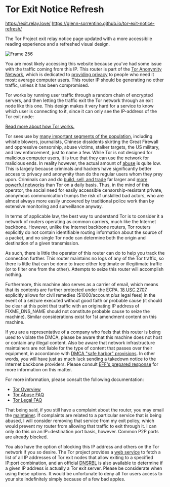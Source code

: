 # Tor Exit Notice Refresh

https://exit.relay.love/
https://glenn-sorrentino.github.io/tor-exit-notice-refresh/

The Tor Project exit relay notice page updated with a more accessibile reading experience and a refreshed visual design.

![Frame 256](https://user-images.githubusercontent.com/28545431/195223293-d0ffcc29-3be7-4f58-90d6-9c4e806533db.png)

<p style="text-align:center">

<p>
You are most likely accessing this website because you've had some issue with
the traffic coming from this IP. This router is part of the <a
href="https://www.torproject.org/">Tor Anonymity Network</a>, which is
dedicated to <a href="https://2019.www.torproject.org/about/overview">providing
privacy</a> to people who need it most: average computer users. This
router IP should be generating no other traffic, unless it has been
compromised.</p>

<p>
Tor works by running user traffic through a random chain of encrypted
servers, and then letting the traffic exit the Tor network through an
exit node like this one. This design makes it very hard for a service to
know which user is connecting to it, since it can only see the IP-address
of the Tor exit node:</p>

<p>
<a href="https://2019.www.torproject.org/about/overview">Read more about how Tor works.</a></p>

<p>
Tor sees use by <a href="https://2019.www.torproject.org/about/torusers">many
important segments of the population</a>, including whistle blowers,
journalists, Chinese dissidents skirting the Great Firewall and oppressive
censorship, abuse victims, stalker targets, the US military, and law
enforcement, just to name a few.  While Tor is not designed for malicious
computer users, it is true that they can use the network for malicious ends.
In reality however, the actual amount of <a
href="https://support.torproject.org/abuse/">abuse</a> is quite low. This
is largely because criminals and hackers have significantly better access to
privacy and anonymity than do the regular users whom they prey upon. Criminals
can and do <a
href="https://web.archive.org/web/20200131013910/http://voices.washingtonpost.com/securityfix/2008/08/web_fraud_20_tools.html">build,
sell, and trade</a> far larger and <a
href="https://web.archive.org/web/20200131013908/http://voices.washingtonpost.com/securityfix/2008/08/web_fraud_20_distributing_your.html">more
powerful networks</a> than Tor on a daily basis. Thus, in the mind of this
operator, the social need for easily accessible censorship-resistant private,
anonymous communication trumps the risk of unskilled bad actors, who are
almost always more easily uncovered by traditional police work than by
extensive monitoring and surveillance anyway.</p>

<p>
In terms of applicable law, the best way to understand Tor is to consider it a
network of routers operating as common carriers, much like the Internet
backbone. However, unlike the Internet backbone routers, Tor routers
explicitly do not contain identifiable routing information about the source of
a packet, and no single Tor node can determine both the origin and destination
of a given transmission.</p>

<p>
As such, there is little the operator of this router can do to help you track
the connection further. This router maintains no logs of any of the Tor
traffic, so there is little that can be done to trace either legitimate or
illegitimate traffic (or to filter one from the other).  Attempts to
seize this router will accomplish nothing.</p>

<!-- FIXME: US-Only section. Remove if you are a non-US operator -->

<p>
Furthermore, this machine also serves as a carrier of email, which means that
its contents are further protected under the ECPA. <a
href="https://www.law.cornell.edu/uscode/text/18/2707">18
USC 2707</a> explicitly allows for civil remedies ($1000/account
<i>plus</i>  legal fees)
in the event of a seizure executed without good faith or probable cause (it
should be clear at this point that traffic with an originating IP address of
FIXME_DNS_NAME should not constitute probable cause to seize the
machine). Similar considerations exist for 1st amendment content on this
machine.</p>

<!-- FIXME: May or may not be US-only. Some non-US tor nodes have in
     fact reported DMCA harassment... -->

<p>
If you are a representative of a company who feels that this router is being
used to violate the DMCA, please be aware that this machine does not host or
contain any illegal content. Also be aware that network infrastructure
maintainers are not liable for the type of content that passes over their
equipment, in accordance with <a
href="https://www.law.cornell.edu/uscode/text/17/512">DMCA
"safe harbor" provisions</a>. In other words, you will have just as much luck
sending a takedown notice to the Internet backbone providers. Please consult
<a href="https://community.torproject.org/relay/community-resources/eff-tor-legal-faq/tor-dmca-response/">EFF's prepared
response</a> for more information on this matter.</p>

<p>For more information, please consult the following documentation:</p>

<div class="links">
<ul>
<li><a href="https://2019.www.torproject.org/about/overview">Tor Overview</a></li>
<li><a href="https://support.torproject.org/abuse/">Tor Abuse FAQ</a></li>
<li><a href="https://community.torproject.org/relay/community-resources/eff-tor-legal-faq/">Tor Legal FAQ</a></li>
</ul>
</div>

<p>
That being said, if you still have a complaint about the router,  you may
email the <a href="mailto:FIXME_YOUR_EMAIL_ADDRESS">maintainer</a>. If
complaints are related to a particular service that is being abused, I will
consider removing that service from my exit policy, which would prevent my
router from allowing that traffic to exit through it. I can only do this on an
IP+destination port basis, however. Common P2P ports are
already blocked.</p>

<p>
You also have the option of blocking this IP address and others on
the Tor network if you so desire. The Tor project provides a <a
href="https://check.torproject.org/torbulkexitlist">web service</a>
to fetch a list of all IP addresses of Tor exit nodes that allow exiting to a
specified IP:port combination, and an official <a
href="https://dist.torproject.org/tordnsel/">DNSRBL</a> is also available to
determine if a given IP address is actually a Tor exit server. Please
be considerate
when using these options. It would be unfortunate to deny all Tor users access
to your site indefinitely simply because of a few bad apples.</p>
